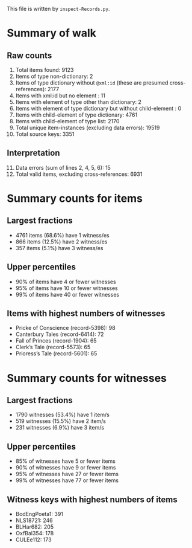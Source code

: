 This file is written by `inspect-Records.py`.

# Summary of walk
## Raw counts
1. Total items found: 9123
2. Items of type non-dictionary: 2
3. Items of type dictionary without `@xml:id` (these are presumed cross-references): 2177
4. Items with xml:id but no element <witnesses>: 11
5. Items with element <witnesses> of type other than dictionary: 2
6. Items with element <witnesses> of type dictionary but without child-element <witness>: 0
7. Items with child-element <witness> of type dictionary: 4761
8. Items with child-element <witness> of type list: 2170
9. Total unique item-instances (excluding data errors): 19519
10. Total source keys: 3351

## Interpretation
11. Data errors (sum of lines 2, 4, 5, 6): 15
12. Total valid items, excluding cross-references: 6931

# Summary counts for items
## Largest fractions
- 4761 items (68.6%) have 1 witness/es
- 866 items (12.5%) have 2 witness/es
- 357 items (5.1%) have 3 witness/es

## Upper percentiles
- 90% of items have 4 or fewer witnesses
- 95% of items have 10 or fewer witnesses
- 99% of items have 40 or fewer witnesses

## Items with highest numbers of witnesses
- Pricke of Conscience (record-5398): 98
- Canterbury Tales (record-6414): 72
- Fall of Princes (record-1904): 65
- Clerk’s Tale (record-5573): 65
- Prioress’s Tale (record-5601): 65

# Summary counts for witnesses
## Largest fractions
- 1790 witnesses (53.4%) have 1 item/s
- 519 witnesses (15.5%) have 2 item/s
- 231 witnesses (6.9%) have 3 item/s

## Upper percentiles
- 85% of witnesses have 5 or fewer items
- 90% of witnesses have 9 or fewer items
- 95% of witnesses have 27 or fewer items
- 99% of witnesses have 77 or fewer items

## Witness keys with highest numbers of items
- BodEngPoeta1: 391
- NLS18721: 246
- BLHar682: 205
- OxfBal354: 178
- CULEe112: 173
